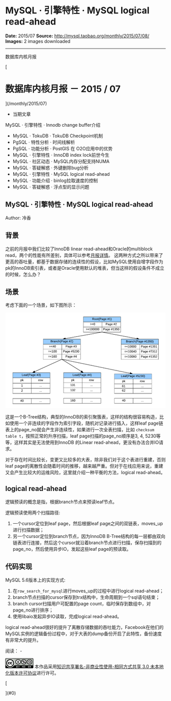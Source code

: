 # MySQL · 引擎特性 · MySQL logical read-ahead

**Date:** 2015/07
**Source:** http://mysql.taobao.org/monthly/2015/07/08/
**Images:** 2 images downloaded

---

数据库内核月报

 [
 # 数据库内核月报 － 2015 / 07
 ](/monthly/2015/07)

 * 当期文章

 MySQL · 引擎特性 · Innodb change buffer介绍
* MySQL · TokuDB · TokuDB Checkpoint机制
* PgSQL · 特性分析 · 时间线解析
* PgSQL · 功能分析 · PostGIS 在 O2O应用中的优势
* MySQL · 引擎特性 · InnoDB index lock前世今生
* MySQL · 社区动态 · MySQL内存分配支持NUMA
* MySQL · 答疑解惑 · 外键删除bug分析
* MySQL · 引擎特性 · MySQL logical read-ahead
* MySQL · 功能介绍 · binlog拉取速度的控制
* MySQL · 答疑解惑 · 浮点型的显示问题

 ## MySQL · 引擎特性 · MySQL logical read-ahead 
 Author: 冷香 

 ## 背景
之前的月报中我们比较了InnoDB linear read-ahead和Oracle的multiblock read，两个的性能有所差别，具体可以参考[月报详情](http://10.101.233.47:4000/monthly/2015/05/04/)。
这两种方式之所以带来了更高的吞吐量，都基于数据存储的连续性的假设，比如MySQL使用自增字段作为pk的InnoDB索引表，或者是Oracle使用默认的堆表，但当这样的假设条件不成立的时候，怎么办？

## 场景
考虑下面的一个场景，如下图所示：

![InnoDB B-Tree结构](.img/7ff6b6a84542_innodb-btree.png)

这是一个B-Tree结构，典型的InnoDB的索引聚簇表，这样的结构很容易构造，比如使用一个非连续的字段作为索引字段，随机对记录进行插入，这样leaf page链表上的page_no就会产生非连续性，如果进行一次全表扫描，比如 `checksum table t`，按照正常的升序扫描，leaf page扫描的page_no顺序是3, 4, 5230等等，这样其实是无法使用到InnoDB 的Linear read-ahead，更没有办法合并IO请求。

对于存在时间比较长，变更又比较多的大表，除非我们对于这个表进行重建，否则leaf page的离散性会随着时间的推移，越来越严重。但对于在线应用来说，重建又会产生比较大的运维风险，这里就介绍一种平衡的方法，logical read-ahead。

## logical read-ahead

逻辑预读的概念是指，根据branch节点来预读leaf节点。

逻辑预读使用两个扫描路径:

1. 一个cursor定位到leaf page，然后根据leaf page之间的双链表，moves_up进行扫描数据；
2. 另一个cursor定位到branch节点，因为InnoDB B-Tree结构的每一层都由双向链表进行连接，然后这个cursor就沿着branch节点进行扫描，保存扫描到的page_no，然后使用异步IO，发起这些leaf page的预读取。

## 代码实现

MySQL 5.6版本上的实现方式:

1. 在`row_search_for_mysql`进行moves_up的过程中进行logical read-ahead；
2. branch节点扫描的cursor保存到trx结构中，生命周期到一个sql语句结束；
3. branch cursor扫描用户可配置的page count，临时保存到数组中，对page_no进行排序；
4. 使用libaio发起异步IO读取，完成logical read-ahead。

logical read-ahead很好的提升了离散存储数据的吞吐能力，Facebook在他们的MySQL实例的逻辑备份过程中，对于大表的dump备份开启了此特性，备份速度有非常大的提升。

 阅读： - 

[![知识共享许可协议](.img/8232d49bd3e9_88x31.png)](http://creativecommons.org/licenses/by-nc-sa/3.0/)
本作品采用[知识共享署名-非商业性使用-相同方式共享 3.0 未本地化版本许可协议](http://creativecommons.org/licenses/by-nc-sa/3.0/)进行许可。

 [

 ](#0)